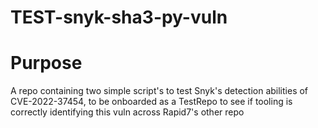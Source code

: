 # TEST-snyk-sha3-py-vuln

# Purpose
A repo containing two simple script's to test Snyk's detection abilities of CVE-2022-37454, to be onboarded as a TestRepo to see if tooling is correctly identifying this vuln across Rapid7's other repo
